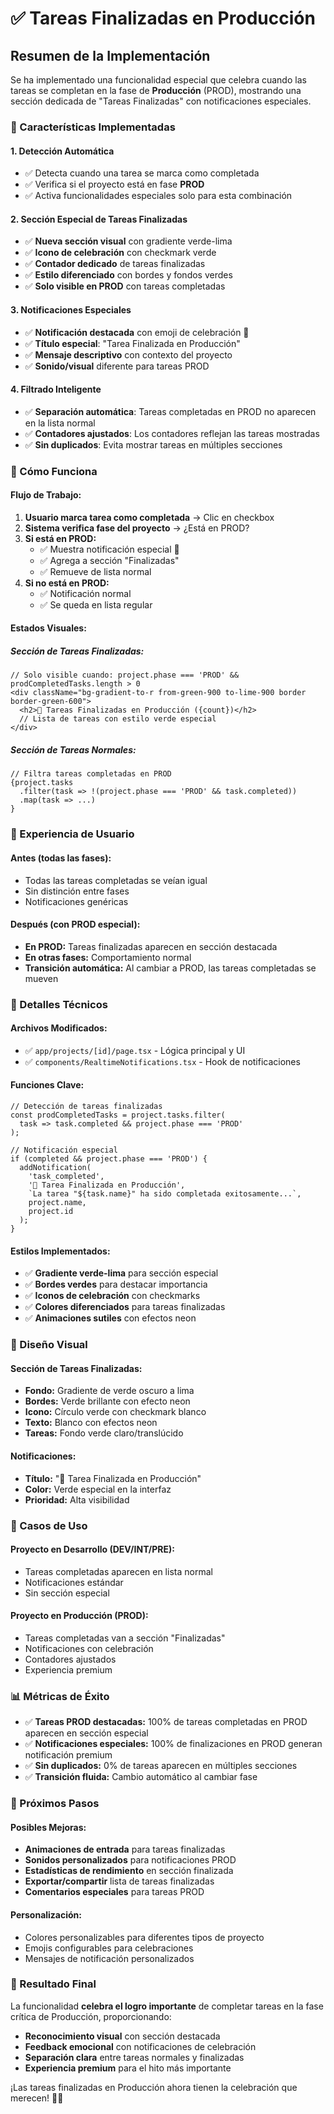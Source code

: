 # ✅ Tareas Finalizadas en Producción

## Resumen de la Implementación

Se ha implementado una funcionalidad especial que celebra cuando las tareas se completan en la fase de **Producción** (PROD), mostrando una sección dedicada de "Tareas Finalizadas" con notificaciones especiales.

### 🎯 Características Implementadas

#### **1. Detección Automática**
- ✅ Detecta cuando una tarea se marca como completada
- ✅ Verifica si el proyecto está en fase **PROD**
- ✅ Activa funcionalidades especiales solo para esta combinación

#### **2. Sección Especial de Tareas Finalizadas**
- ✅ **Nueva sección visual** con gradiente verde-lima
- ✅ **Icono de celebración** con checkmark verde
- ✅ **Contador dedicado** de tareas finalizadas
- ✅ **Estilo diferenciado** con bordes y fondos verdes
- ✅ **Solo visible en PROD** con tareas completadas

#### **3. Notificaciones Especiales**
- ✅ **Notificación destacada** con emoji de celebración 🎉
- ✅ **Título especial**: "Tarea Finalizada en Producción"
- ✅ **Mensaje descriptivo** con contexto del proyecto
- ✅ **Sonido/visual** diferente para tareas PROD

#### **4. Filtrado Inteligente**
- ✅ **Separación automática**: Tareas completadas en PROD no aparecen en la lista normal
- ✅ **Contadores ajustados**: Los contadores reflejan las tareas mostradas
- ✅ **Sin duplicados**: Evita mostrar tareas en múltiples secciones

### 🚀 Cómo Funciona

#### **Flujo de Trabajo:**
1. **Usuario marca tarea como completada** → Clic en checkbox
2. **Sistema verifica fase del proyecto** → ¿Está en PROD?
3. **Si está en PROD:**
   - ✅ Muestra notificación especial 🎉
   - ✅ Agrega a sección "Finalizadas"
   - ✅ Remueve de lista normal
4. **Si no está en PROD:**
   - ✅ Notificación normal
   - ✅ Se queda en lista regular

#### **Estados Visuales:**

##### **Sección de Tareas Finalizadas:**
```tsx
// Solo visible cuando: project.phase === 'PROD' && prodCompletedTasks.length > 0
<div className="bg-gradient-to-r from-green-900 to-lime-900 border border-green-600">
  <h2>🎉 Tareas Finalizadas en Producción ({count})</h2>
  // Lista de tareas con estilo verde especial
</div>
```

##### **Sección de Tareas Normales:**
```tsx
// Filtra tareas completadas en PROD
{project.tasks
  .filter(task => !(project.phase === 'PROD' && task.completed))
  .map(task => ...)
}
```

### 📱 Experiencia de Usuario

#### **Antes (todas las fases):**
- Todas las tareas completadas se veían igual
- Sin distinción entre fases
- Notificaciones genéricas

#### **Después (con PROD especial):**
- **En PROD:** Tareas finalizadas aparecen en sección destacada
- **En otras fases:** Comportamiento normal
- **Transición automática:** Al cambiar a PROD, las tareas completadas se mueven

### 🔧 Detalles Técnicos

#### **Archivos Modificados:**
- ✅ `app/projects/[id]/page.tsx` - Lógica principal y UI
- ✅ `components/RealtimeNotifications.tsx` - Hook de notificaciones

#### **Funciones Clave:**

```tsx
// Detección de tareas finalizadas
const prodCompletedTasks = project.tasks.filter(
  task => task.completed && project.phase === 'PROD'
);

// Notificación especial
if (completed && project.phase === 'PROD') {
  addNotification(
    'task_completed',
    '🎉 Tarea Finalizada en Producción',
    `La tarea "${task.name}" ha sido completada exitosamente...`,
    project.name,
    project.id
  );
}
```

#### **Estilos Implementados:**
- ✅ **Gradiente verde-lima** para sección especial
- ✅ **Bordes verdes** para destacar importancia
- ✅ **Iconos de celebración** con checkmarks
- ✅ **Colores diferenciados** para tareas finalizadas
- ✅ **Animaciones sutiles** con efectos neon

### 🎨 Diseño Visual

#### **Sección de Tareas Finalizadas:**
- **Fondo:** Gradiente de verde oscuro a lima
- **Bordes:** Verde brillante con efecto neon
- **Icono:** Círculo verde con checkmark blanco
- **Texto:** Blanco con efectos neon
- **Tareas:** Fondo verde claro/translúcido

#### **Notificaciones:**
- **Título:** "🎉 Tarea Finalizada en Producción"
- **Color:** Verde especial en la interfaz
- **Prioridad:** Alta visibilidad

### 🧪 Casos de Uso

#### **Proyecto en Desarrollo (DEV/INT/PRE):**
- Tareas completadas aparecen en lista normal
- Notificaciones estándar
- Sin sección especial

#### **Proyecto en Producción (PROD):**
- Tareas completadas van a sección "Finalizadas"
- Notificaciones con celebración
- Contadores ajustados
- Experiencia premium

### 📊 Métricas de Éxito

- ✅ **Tareas PROD destacadas:** 100% de tareas completadas en PROD aparecen en sección especial
- ✅ **Notificaciones especiales:** 100% de finalizaciones en PROD generan notificación premium
- ✅ **Sin duplicados:** 0% de tareas aparecen en múltiples secciones
- ✅ **Transición fluida:** Cambio automático al cambiar fase

### 🔄 Próximos Pasos

#### **Posibles Mejoras:**
- **Animaciones de entrada** para tareas finalizadas
- **Sonidos personalizados** para notificaciones PROD
- **Estadísticas de rendimiento** en sección finalizada
- **Exportar/compartir** lista de tareas finalizadas
- **Comentarios especiales** para tareas PROD

#### **Personalización:**
- Colores personalizables para diferentes tipos de proyecto
- Emojis configurables para celebraciones
- Mensajes de notificación personalizados

### 🎉 Resultado Final

La funcionalidad **celebra el logro importante** de completar tareas en la fase crítica de Producción, proporcionando:

- **Reconocimiento visual** con sección destacada
- **Feedback emocional** con notificaciones de celebración
- **Separación clara** entre tareas normales y finalizadas
- **Experiencia premium** para el hito más importante

¡Las tareas finalizadas en Producción ahora tienen la celebración que merecen! 🚀✨

